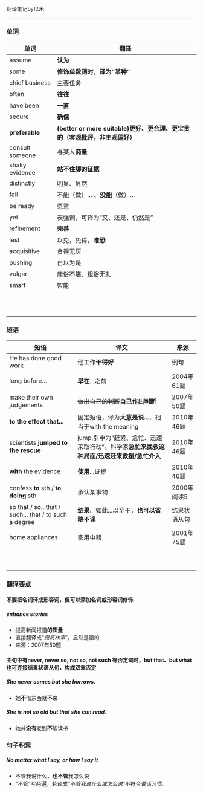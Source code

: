 翻译笔记by以禾

****

### 单词

| 单词            | 翻译                                                         |
| --------------- | ------------------------------------------------------------ |
| assume          | **认为**                                                     |
| some            | **修饰单数词时，译为“某种”**                                 |
| chief business  | 主要任务                                                     |
| often           | **往往**                                                     |
| have been       | **一直**                                                     |
| secure          | **确保**                                                     |
| **preferable**  | **(better or more suitable)更好、更合理、更宝贵的（客观批评，非主观偏好）** |
| consult someone | 与某人**商量**                                               |
| shaky evidence  | **站不住脚的证据**                                           |
| distinctly      | 明显、显然                                                   |
| fail            | 不能（做）... 、**没能**（做）...                            |
| be ready        | 愿意                                                         |
| yet             | 表强调，可译为“又、还是、仍然是”                             |
| refinement      | **完善**                                                     |
| lest            | 以免，免得，**唯恐**                                         |
| acquisitive     | 贪得无厌                                                     |
| pushing         | 自以为是                                                     |
| vulgar          | 庸俗不堪、粗俗无礼                                           |
| smart           | 智能                                                         |
|                 |                                                              |
|                 |                                                              |
|                 |                                                              |
|                 |                                                              |
|                 |                                                              |
|                 |                                                              |
|                 |                                                              |
|                 |                                                              |
|                 |                                                              |
|                 |                                                              |
|                 |                                                              |

### 短语

| 短语                                                  | 译文                                                         | 来源         |
| ----------------------------------------------------- | ------------------------------------------------------------ | ------------ |
| He has done good work                                 | 他工作**干得好**                                             | 例句         |
| long before...                                        | **早在**...之前                                              | 2004年61题   |
| make their own judgements                             | ~~做出自己的判断~~**自己作出判断**                           | 2007年50题   |
| **to the effect that...**                             | 固定短语，译为**大意是说...**，相当于with the meaning        | 2010年46题   |
| scientists **jumped to the rescue**                   | jump,引申为“赶紧、急忙、迅速采取行动”。科学家**急忙来挽救这种局面/迅速赶来救援/急忙介入** | 2010年46题   |
| **with** the evidence                                 | **使用**...证据                                              | 2010年46题   |
| confess **to** sth / **to doing** sth                 | 承认某事物                                                   | 2000年阅读5  |
| so that / so...that / such... that / to such a degree | **结果**、如此...以至于，**也可以省略不译**                  | 结果状语从句 |
| home appliances                                       | 家用电器                                                     | 2001年75题   |
|                                                       |                                                              |              |
|                                                       |                                                              |              |
|                                                       |                                                              |              |
|                                                       |                                                              |              |
|                                                       |                                                              |              |
|                                                       |                                                              |              |
|                                                       |                                                              |              |
|                                                       |                                                              |              |
|                                                       |                                                              |              |
|                                                       |                                                              |              |





### 翻译要点

#### 不要把名词译成形容词，但可以添加名词或形容词修饰

##### enhance stories

+ 提高新闻报道**的质量**
+ 直接翻译成“*提高故事*”，显然是错的
+ 来源：2007年50题



#### 主句中有never, never so, not so, not such 等否定词时，but that、but what 也可连接结果状语从句，构成双重否定

##### She never comes but she borrows.

+ 她**不**借东西就**不**来

##### She is not so old but that she can read.

+ 她并**没有**老到**不**能读书



### 句子积累

##### No matter what I say, or how I say it

+ 不管我说什么，**也不管**我怎么说
+ “不管”写两遍，若译成“*不管我说什么或怎么说*”不符合说话习惯。



